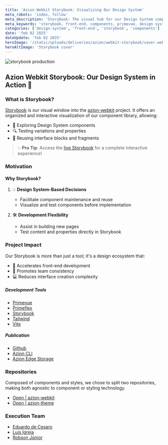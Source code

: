 ```yaml
---
title: 'Azion Webkit Storybook: Visualizing Our Design System'
meta_robots: 'index, follow'
meta_description: 'Storybook: The visual hub for our Design System components. Explore, test, and reuse Azion front-end components agilely and systematically.'
meta_keywords: 'storybook, front-end, components, primevue, design system'
categories: ['design-system', 'front-end', 'storybook', 'components']
date: 'feb 02 2025'
dateUpdate: 'feb 02 2025'
heroImage: '/static/uploads/deliveries/azion/webkit-storybook/cover.webp'
heroAltImage: 'Storybook cover'
---
```


![storybook production](https://github.com/aziontech/azion-webkit/actions/workflows/storybook.yml/badge.svg)

## Azion Webkit Storybook: Our Design System in Action 🚀

### What is Storybook?

[Storybook](https://slxzcpazc1.map.azionedge.net/) is our visual window into the [azion-webkit](https://github.com/aziontech/azion-webkit) project. It offers an organized and interactive visualization of our component library, allowing:

- 🎨 Exploring Design System components
- 🔍 Testing variations and properties
- 🔄 Reusing interface blocks and fragments

> 💡 **Pro Tip**: Access the [live Storybook](https://slxzcpazc1.map.azionedge.net/) for a complete interactive experience!

### Motivation

#### Why Storybook?

1. 💡 **Design System-Based Decisions**
   - Facilitate component maintenance and reuse
   - Visualize and test components before implementation

2. 🛠 **Development Flexibility**
   - Assist in building new pages
   - Test content and properties directly in Storybook

### Project Impact

Our Storybook is more than just a tool; it's a design ecosystem that:
- 🚀 Accelerates front-end development
- 🤝 Promotes team consistency
- 💻 Reduces interface creation complexity

##### Development Tools

- [Primevue](https://primevue.org/)
- [Primeflex](https://primeflex.org/) 
- [Storybook](https://storybook.js.org/) 
- [Tailwind](https://tailwindcss.com/) 
- [Vite](https://vitejs.dev/) 

##### Publication

- [Github](https://github.com/)
- [Azion CLI](https://www.azion.com/en/blog/azion-cli-implement-jamstack-edge/)
- [Azion Edge Storage](https://www.azion.com/en/documentation/products/store/edge-storage/)

### Repositories

Composed of components and styles, we chose to split two repositories,
making both agnostic to component or styling technology.

- [Open | azion-webkit](https://github.com/aziontech/azion-webkit)
- [Open | azion-theme](https://github.com/aziontech/azion-theme)

### Execution Team

- [Eduardo de Cesaro](https://www.linkedin.com/in/cesaroeduardo/)
- [Luis Igreja](https://www.linkedin.com/in/luisigreja/)
- [Robson Júnior](https://www.linkedin.com/in/robsongajunior/)
